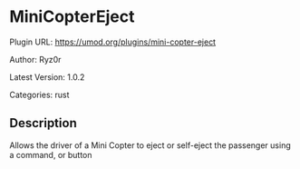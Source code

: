 # MiniCopterEject

Plugin URL: https://umod.org/plugins/mini-copter-eject

Author: Ryz0r

Latest Version: 1.0.2

Categories: rust

## Description

Allows the driver of a Mini Copter to eject or self-eject the passenger using a command, or button
